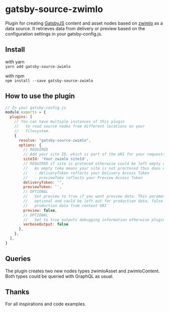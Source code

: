 # gatsby-source-zwimlo
Plugin for creating [GatsbyJS](https://gatsbyjs.org) content and asset nodes based on [zwimlo](https://zwimlo.io) as a data source. It retrieves data from delivery or preview based on the configuration settings in your gatsby-config.js.

## Install
with yarn  
`yarn add gatsby-source-zwimlo`

with npm  
`npm install --save gatsby-source-zwimlo`

## How to use the plugin
```javascript
// In your gatsby-config.js
module.exports = {
  plugins: [
    // You can have multiple instances of this plugin
    //   to read source nodes from different locations on your
    //   filesystem.
    {
      resolve: "gatsby-source-zwimlo",
      options: {
        // REQUIRED
        // Add your site ID, which is part of the URI for your requests
        siteId: 'Your zwimlo siteId',
        // REQUIRED if site is proteced otherwise could be left empty otherwise OPTIONAL
        //   An empty toke means your site is not procteced thus does not require a token
        //   - deliveryToken reflects your Delivery Access Token
        //   - previewToke reflects your Preview Access Token
        deliveryToken: '',
        previewToken: '',
        // OPTIONAL
        //   Set preview to true if you want preview data. This parameter is entirely
        //   optional and could be left out for production data. false delivers
        //   production data from content URI
        preview: false,
        // OPTIONAL
        //   Set to true outputs debugging information otherwise plugin is quite silent
        verboseOutput: false
      },
    },
  ],
}
```

## Queries
The plugin creates two new nodes types zwimloAsset and zwimloContent. Both types could be queried with GraphQL as usual.

## Thanks
For all inspirations and code examples.
